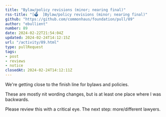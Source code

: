 ```yaml
---
title: "Bylaw/policy revisions (minor; nearing final)"
rss-title: "[🗳️  ]Bylaw/policy revisions (minor; nearing final)"
github: "https://github.com/commonhaus/foundation/pull/89"
author: "ebullient"
number: 89
date: 2024-02-22T21:54:04Z
updated: 2024-02-24T14:12:15Z
url: "/activity/89.html"
type: pullRequest
tags:
- post
- reviews
- notice
closedAt: 2024-02-24T14:12:11Z
---
```

We're getting close to the finish line for bylaws and policies. 

These are mostly nit wording changes, but is at least one place where I was backwards.

Please review this with a critical eye. The next step: more/different lawyers.
